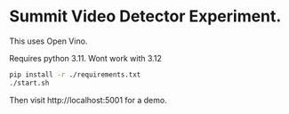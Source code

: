# Summit Video Detector Experiment.

This uses Open Vino.

Requires python 3.11. Wont work with 3.12


```bash
pip install -r ./requirements.txt
./start.sh
```

Then visit http://localhost:5001 for a demo.
